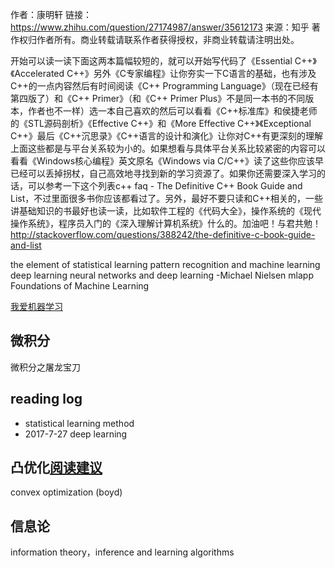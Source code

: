作者：康明轩
链接：https://www.zhihu.com/question/27174987/answer/35612173
来源：知乎
著作权归作者所有。商业转载请联系作者获得授权，非商业转载请注明出处。

开始可以读一读下面这两本篇幅较短的，就可以开始写代码了《Essential C++》《Accelerated C++》另外《C专家编程》让你夯实一下C语言的基础，也有涉及C++的一点内容然后有时间阅读《C++ Programming Language》（现在已经有第四版了）和《C++ Primer》（和《C++ Primer Plus》不是同一本书的不同版本，作者也不一样）选一本自己喜欢的然后可以看看《C++标准库》和侯捷老师的《STL源码剖析》《Effective C++》和《More Effective C++》《Exceptional C++》最后《C++沉思录》《C++语言的设计和演化》让你对C++有更深刻的理解上面这些都是与平台关系较为小的。如果想看与具体平台关系比较紧密的内容可以看看《Windows核心编程》英文原名《Windows via C/C++》读了这些你应该早已经可以丢掉拐杖，自己高效地寻找到新的学习资源了。如果你还需要深入学习的话，可以参考一下这个列表c++ faq - The Definitive C++ Book Guide and List，不过里面很多书你应该都看过了。另外，最好不要只读和C++相关的，一些讲基础知识的书最好也读一读，比如软件工程的《代码大全》，操作系统的《现代操作系统》，程序员入门的《深入理解计算机系统》什么的。加油吧！与君共勉！
http://stackoverflow.com/questions/388242/the-definitive-c-book-guide-and-list

the element of statistical learning 
pattern recognition and machine learning 
deep learning
neural networks and deep learning -Michael Nielsen
mlapp
Foundations of Machine Learning


[我爱机器学习](https://www.52ml.net/)
## 微积分
微积分之屠龙宝刀

## reading log
- statistical learning method
- 2017-7-27 deep learning

## 凸优化[阅读建议](https://www.zhihu.com/question/68418633)
convex optimization (boyd)

## 信息论
information theory，inference and learning algorithms